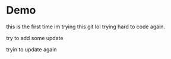 # Demo

this is the first time im trying this git lol
trying hard to code again.

try to add some update

tryin to update again

